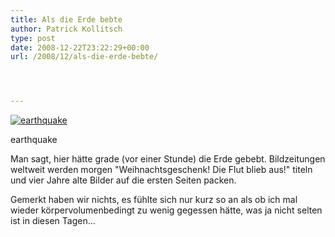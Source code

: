 ```yaml
---
title: Als die Erde bebte
author: Patrick Kollitsch
type: post
date: 2008-12-22T23:22:29+00:00
url: /2008/12/als-die-erde-bebte/




---
```

<div class="flickr">
  <a href="http://www.flickr.com/photos/schreibblogade/3130204781/" title="earthquake"><img src="//farm4.static.flickr.com/3117/3130204781_36afb883e9.jpg" alt="earthquake" /></a></p> 
  
  <p>
    earthquake
  </p>
</div>

Man sagt, hier hätte grade (vor einer Stunde) die Erde gebebt. Bildzeitungen weltweit werden morgen "Weihnachtsgeschenk! Die Flut blieb aus!" titeln und vier Jahre alte Bilder auf die ersten Seiten packen.

Gemerkt haben wir nichts, es fühlte sich nur kurz so an als ob ich mal wieder körpervolumenbedingt zu wenig gegessen hätte, was ja nicht selten ist in diesen Tagen...